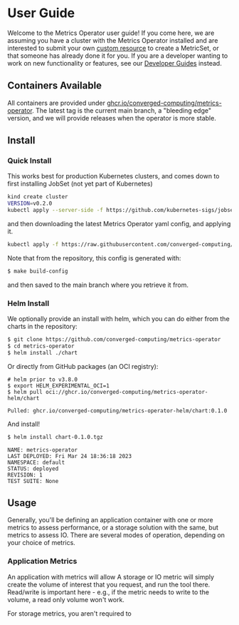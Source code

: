# User Guide

Welcome to the Metrics Operator user guide! If you come here, we are assuming you have a cluster
with the Metrics Operator installed and are interested to submit your own [custom resource](custom-resource-definition.md) to create a MetricSet, or that someone has already done it for you. If you are a developer wanting to work
on new functionality or features, see our [Developer Guides](../development/index.md) instead.

## Containers Available

All containers are provided under [ghcr.io/converged-computing/metrics-operator](https://github.com/converged-computing/metrics-operator/pkgs/container/metrics-operator). The latest tag is the current main branch, a "bleeding edge" version,
and we will provide releases when the operator is more stable.

## Install

### Quick Install

This works best for production Kubernetes clusters, and comes down to first installing JobSet (not yet part of Kubernetes)

```bash
kind create cluster
VERSION=v0.2.0
kubectl apply --server-side -f https://github.com/kubernetes-sigs/jobset/releases/download/$VERSION/manifests.yaml
```

and then downloading the latest Metrics Operator yaml config, and applying it.

```bash
kubectl apply -f https://raw.githubusercontent.com/converged-computing/metrics-operator/main/examples/dist/metrics-operator.yaml
```

Note that from the repository, this config is generated with:

```bash
$ make build-config
```

and then saved to the main branch where you retrieve it from.


### Helm Install

We optionally provide an install with helm, which you can do either from the charts in the repository:

```bash
$ git clone https://github.com/converged-computing/metrics-operator
$ cd metrics-operator
$ helm install ./chart
```

Or directly from GitHub packages (an OCI registry):

```
# helm prior to v3.8.0
$ export HELM_EXPERIMENTAL_OCI=1
$ helm pull oci://ghcr.io/converged-computing/metrics-operator-helm/chart
```
```console
Pulled: ghcr.io/converged-computing/metrics-operator-helm/chart:0.1.0
```

And install!

```bash
$ helm install chart-0.1.0.tgz 
```
```console
NAME: metrics-operator
LAST DEPLOYED: Fri Mar 24 18:36:18 2023
NAMESPACE: default
STATUS: deployed
REVISION: 1
TEST SUITE: None
```

## Usage

Generally, you'll be defining an application container with one or more metrics to assess performance, or a storage solution with the same, but metrics to assess IO. There are several modes of operation, depending on your choice of metrics.

### Application Metrics

An application with metrics will allow 
A storage or IO metric will simply create the volume of interest that you request, and run the tool there. Read/write is important here - e.g., if the metric needs to write to the volume, a read only volume won't work.

For storage metrics, you aren't required to 

